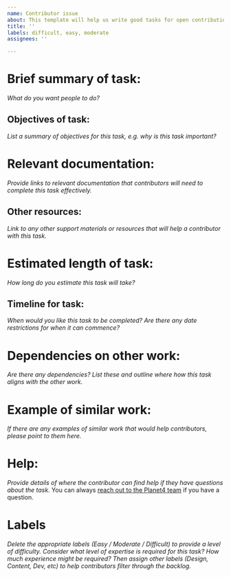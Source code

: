 ```yaml
---
name: Contributor issue
about: This template will help us write good tasks for open contribution
title: ''
labels: difficult, easy, moderate
assignees: ''

---
```


# Brief summary of task:
*What do you want people to do?*

## Objectives of task:
*List a summary of objectives for this task, e.g. why is this task important?*

# Relevant documentation:
*Provide links to relevant documentation that contributors will need to complete this task effectively.*

## Other resources:
*Link to any other support materials or resources that will help a contributor with this task.*

# Estimated length of task:
*How long do you estimate this task will take?*

## Timeline for task:
*When would you like this task to be completed? Are there any date restrictions for when it can commence?*

# Dependencies on other work:
*Are there any dependencies? List these and outline where how this task aligns with the other work.*

# Example of similar work:
*If there are any examples of similar work that would help contributors, please point to them here.*

# Help:
*Provide details of where the contributor can find help if they have questions about the task.*
You can always [reach out to the Planet4 team](https://groups.google.com/u/1/a/greenpeace.org/g/planet4-group) if you have a question.

# Labels
*Delete the appropriate labels (Easy / Moderate / Difficult) to provide a level of difficulty. Consider what level of expertise is required for this task? How much experience might be required? Then assign other labels (Design, Content, Dev, etc) to help contributors filter through the backlog.*
